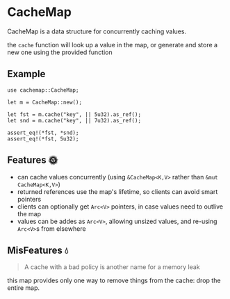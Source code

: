 # CacheMap

CacheMap is a data structure for concurrently caching values.

the `cache` function will look up a value in the map, or generate and store a new one using the provided function

## Example

```
use cachemap::CacheMap;
	
let m = CacheMap::new();

let fst = m.cache("key", || 5u32).as_ref();
let snd = m.cache("key", || 7u32).as_ref();

assert_eq!(*fst, *snd);
assert_eq!(*fst, 5u32);
```

## Features 🌞

- can cache values concurrently (using `&CacheMap<K,V>` rather than `&mut CacheMap<K,V>`)
- returned references use the map's lifetime, so clients can avoid smart pointers
- clients can optionally get `Arc<V>` pointers, in case values need to outlive the map
- values can be addes as `Arc<V>`, allowing unsized values, and re-using `Arc<V>`s from elsewhere

## MisFeatures 💧

> A cache with a bad policy is another name for a memory leak

this map provides only one way to remove things from the cache: drop the entire map.
